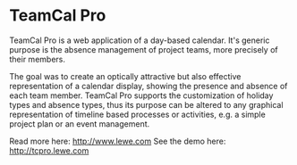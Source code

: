 # TeamCal Pro #
TeamCal Pro is a web application of a day-based calendar. It's generic purpose is the absence management of project teams, more precisely of their members.

The goal was to create an optically attractive but also effective representation of a calendar display, showing the presence and absence of each team member. TeamCal Pro supports the customization of holiday types and absence types, thus its purpose can be altered to any graphical representation of timeline based processes or activities, e.g. a simple project plan or an event management.

Read more here: http://www.lewe.com
See the demo here: http://tcpro.lewe.com
